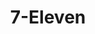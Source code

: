 ---
title: "7-Eleven"
url: /portland/7-eleven-northeast-martin-luther-king-junior-boulevard/
shop: convenience
---